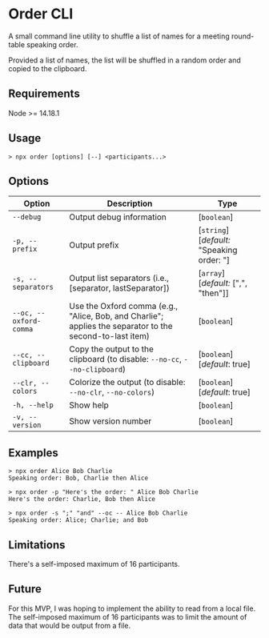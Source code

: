 Order CLI
=========

A small command line utility to shuffle a list of names for a meeting round-table speaking order.

Provided a list of names, the list will be shuffled in a random order and copied to the clipboard.

Requirements
------------

Node >= 14.18.1

Usage
-----

```console
> npx order [options] [--] <participants...>
```

Options
-------

| Option | Description | Type |
|---|---|---|
|`--debug`             | Output debug information    | [`boolean`] |
|`-p, --prefix `       | Output prefix               | [`string`] [_default:_ "Speaking order: "] |
|`-s, --separators`    | Output list separators (i.e., [separator, lastSeparator]) | [`array`] [_default:_ [",", "then"]] |
|`--oc, --oxford-comma`| Use the Oxford comma (e.g., "Alice, Bob, and Charlie"; applies the separator to the second-to-last item) | [`boolean`] |
| `--cc, --clipboard`  | Copy the output to the clipboard (to disable: `--no-cc`, `--no-clipboard`) | [`boolean`] [_default_: true] |
| `--clr, --colors`    | Colorize the output (to disable: `--no-clr`, `--no-colors`) | [`boolean`] [_default_: true] |
|`-h, --help`          | Show help                   | [`boolean`] |
|`-v, --version `      | Show version number         | [`boolean`] |

Examples
--------

```console
> npx order Alice Bob Charlie
Speaking order: Bob, Charlie then Alice

> npx order -p "Here's the order: " Alice Bob Charlie
Here's the order: Charlie, Bob then Alice

> npx order -s ";" "and" --oc -- Alice Bob Charlie
Speaking order: Alice; Charlie; and Bob
```

Limitations
-----------

There's a self-imposed maximum of 16 participants.

Future
------

For this MVP, I was hoping to implement the ability to read from a local file. The self-imposed maximum of 16
participants was to limit the amount of data that would be output from a file.
